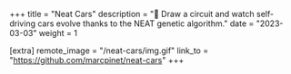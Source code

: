 +++
title = "Neat Cars"
description = "🚗 Draw a circuit and watch self-driving cars evolve thanks to the NEAT genetic algorithm."
date = "2023-03-03"
weight = 1

[extra]
remote_image = "/neat-cars/img.gif"
link_to = "https://github.com/marcpinet/neat-cars"
+++